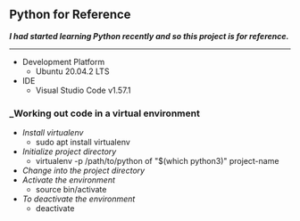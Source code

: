 ## Python for Reference

***I had started learning Python recently and so this project is for reference.***

---
- Development Platform
    - Ubuntu 20.04.2 LTS
- IDE
    - Visual Studio Code v1.57.1

### _Working out code in a virtual environment
- *Install virtualenv*
    - sudo apt install virtualenv
- *Initialize project directory*
    - virtualenv -p /path/to/python of "$(which python3)" project-name
- *Change into the project directory*
- *Activate the environment*
    - source bin/activate
- *To deactivate the environment*
    - deactivate
